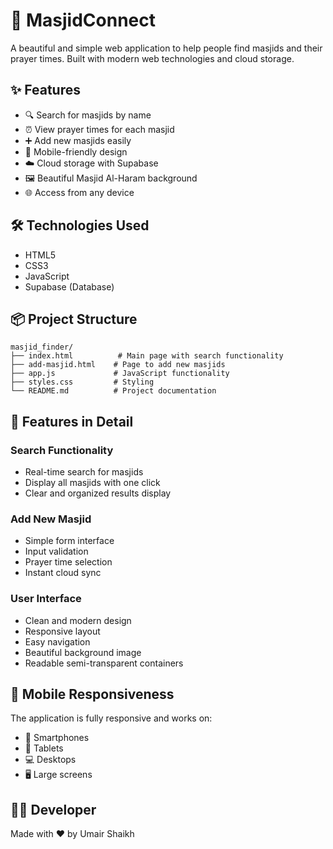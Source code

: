 # 🕌 MasjidConnect

A beautiful and simple web application to help people find masjids and their prayer times. Built with modern web technologies and cloud storage.

## ✨ Features

- 🔍 Search for masjids by name
- ⏰ View prayer times for each masjid
- ➕ Add new masjids easily
- 📱 Mobile-friendly design
- ☁️ Cloud storage with Supabase
- 🖼️ Beautiful Masjid Al-Haram background
- 🌐 Access from any device

## 🛠️ Technologies Used

- HTML5
- CSS3
- JavaScript
- Supabase (Database)

## 📦 Project Structure

```
masjid_finder/
├── index.html          # Main page with search functionality
├── add-masjid.html    # Page to add new masjids
├── app.js             # JavaScript functionality
├── styles.css         # Styling
└── README.md          # Project documentation
```



## 🌟 Features in Detail

### Search Functionality
- Real-time search for masjids
- Display all masjids with one click
- Clear and organized results display

### Add New Masjid
- Simple form interface
- Input validation
- Prayer time selection
- Instant cloud sync

### User Interface
- Clean and modern design
- Responsive layout
- Easy navigation
- Beautiful background image
- Readable semi-transparent containers

## 📱 Mobile Responsiveness

The application is fully responsive and works on:
- 📱 Smartphones
- 📱 Tablets
- 💻 Desktops
- 🖥️ Large screens

## 👨‍💻 Developer

Made with ❤️ by Umair Shaikh

